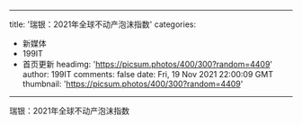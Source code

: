 
---
title: '瑞银：2021年全球不动产泡沫指数'
categories: 
 - 新媒体
 - 199IT
 - 首页更新
headimg: 'https://picsum.photos/400/300?random=4409'
author: 199IT
comments: false
date: Fri, 19 Nov 2021 22:00:09 GMT
thumbnail: 'https://picsum.photos/400/300?random=4409'
---

<div>   
瑞银：2021年全球不动产泡沫指数  
</div>
            
